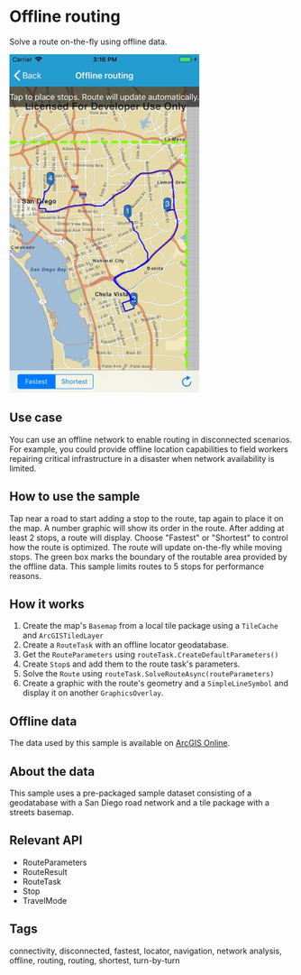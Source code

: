 # Offline routing

Solve a route on-the-fly using offline data.

![Image of offline routing](OfflineRouting.jpg)

## Use case

You can use an offline network to enable routing in disconnected scenarios. For example, you could provide offline location capabilities to field workers repairing critical infrastructure in a disaster when network availability is limited.

## How to use the sample

Tap near a road to start adding a stop to the route, tap again to place it on the map. A number graphic will show its order in the route. After adding at least 2 stops, a route will display. Choose "Fastest" or "Shortest" to control how the route is optimized. The route will update on-the-fly while moving stops. The green box marks the boundary of the routable area provided by the offline data. This sample limits routes to 5 stops for performance reasons.

## How it works

1. Create the map's `Basemap` from a local tile package using a `TileCache` and `ArcGISTiledLayer`
2. Create a `RouteTask` with an offline locator geodatabase.
3. Get the `RouteParameters` using `routeTask.CreateDefaultParameters()`
4. Create `Stop`s and add them to the route task's parameters.
5. Solve the `Route` using `routeTask.SolveRouteAsync(routeParameters)`
6. Create a graphic with the route's geometry and a `SimpleLineSymbol` and display it on another `GraphicsOverlay`.

## Offline data

The data used by this sample is available on [ArcGIS Online](https://arcgisruntime.maps.arcgis.com/home/item.html?id=567e14f3420d40c5a206e5c0284cf8fc).

## About the data

This sample uses a pre-packaged sample dataset consisting of a geodatabase with a San Diego road network and a tile package with a streets basemap.

## Relevant API

* RouteParameters
* RouteResult
* RouteTask
* Stop
* TravelMode

## Tags

connectivity, disconnected, fastest, locator, navigation, network analysis, offline, routing, routing, shortest, turn-by-turn